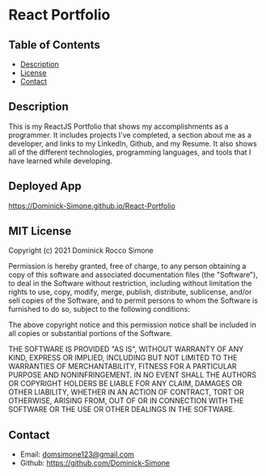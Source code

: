 # React Portfolio

## Table of Contents
* [Description](##Description)
* [License](##License)
* [Contact](##Contact)

## Description
This is my ReactJS Portfolio that shows my accomplishments as a programmer. It includes projects I've completed, a section about me as a developer, and links to my LinkedIn, Github, and my Resume. It also shows all of the different technologies, programming languages, and tools that I have learned while developing.

## Deployed App
https://Dominick-Simone.github.io/React-Portfolio

## MIT License

Copyright (c) 2021 Dominick Rocco Simone

Permission is hereby granted, free of charge, to any person obtaining a copy of this software and associated documentation files (the "Software"), to deal in the Software without restriction, including without limitation the rights to use, copy, modify, merge, publish, distribute, sublicense, and/or sell copies of the Software, and to permit persons to whom the Software is furnished to do so, subject to the following conditions:

The above copyright notice and this permission notice shall be included in all copies or substantial portions of the Software.

THE SOFTWARE IS PROVIDED "AS IS", WITHOUT WARRANTY OF ANY KIND, EXPRESS OR IMPLIED, INCLUDING BUT NOT LIMITED TO THE WARRANTIES OF MERCHANTABILITY, FITNESS FOR A PARTICULAR PURPOSE AND NONINFRINGEMENT. IN NO EVENT SHALL THE AUTHORS OR COPYRIGHT HOLDERS BE LIABLE FOR ANY CLAIM, DAMAGES OR OTHER LIABILITY, WHETHER IN AN ACTION OF CONTRACT, TORT OR OTHERWISE, ARISING FROM, OUT OF OR IN CONNECTION WITH THE SOFTWARE OR THE USE OR OTHER DEALINGS IN THE SOFTWARE.

## Contact
* Email: domsimone123@gmail.com
* Github: https://github.com/Dominick-Simone

